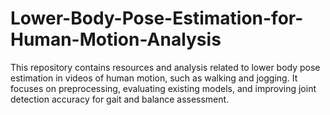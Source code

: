 # Lower-Body-Pose-Estimation-for-Human-Motion-Analysis
This repository contains resources and analysis related to lower body pose estimation in videos of human motion, such as walking and jogging. It focuses on preprocessing, evaluating existing models, and improving joint detection accuracy for gait and balance assessment.
